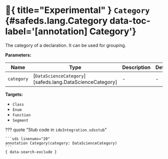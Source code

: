 [//]: # (DO NOT EDIT THIS FILE DIRECTLY. Instead, edit the corresponding stub file and execute `npm run docs:api`.)

# :test_tube:{ title="Experimental" } <code class="doc-symbol doc-symbol-annotation"></code> `Category` {#safeds.lang.Category data-toc-label='[annotation] Category'}

The category of a declaration. It can be used for grouping.

**Parameters:**

| Name | Type | Description | Default |
|------|------|-------------|---------|
| `category` | [`DataScienceCategory`][safeds.lang.DataScienceCategory] | - | - |

**Targets:**

- `Class`
- `Enum`
- `Function`
- `Segment`

??? quote "Stub code in `ideIntegration.sdsstub`"

    ```sds linenums="20"
    annotation Category(category: DataScienceCategory)
    ```
    { data-search-exclude }
